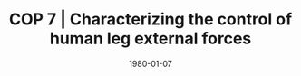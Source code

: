 ---
title: "COP 7 | Characterizing the control of human leg external forces"
collection: publications
permalink: /publication/CO-7
date: 1980-01-07
venue: 'Engineering'
link: 'https://www.youtube.com/watch?v=FxQMNlLwlO8&t=41s&ab_channel=BioMechanic'
citation: '<b>Kudzia P.</b>, Robinovitch S., and Donelan M., Characterizing the control of human leg external forces, <i>Canadian Society of Biomechanics</i>. Virtual Conference  <b>2021</b>'
---
